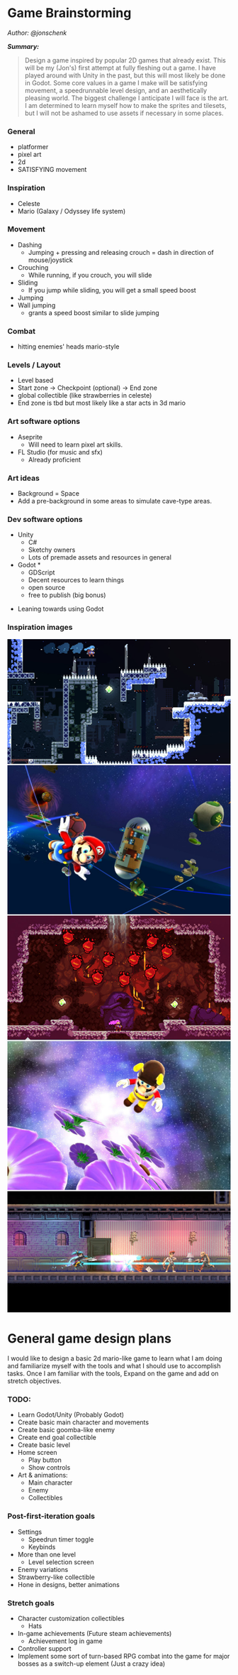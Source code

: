 # Game Brainstorming

_Author: @jonschenk_

**_Summary:_**

> Design a game inspired by popular 2D games that already exist. This will be my (Jon's) first attempt at fully fleshing out a game. I have played around with Unity in the past, but this will most likely be done in Godot. Some core values in a game I make will be satisfying movement, a speedrunnable level design, and an aesthetically pleasing world. The biggest challenge I anticipate I will face is the art. I am determined to learn myself how to make the sprites and tilesets, but I will not be ashamed to use assets if necessary in some places.

### General

- platformer
- pixel art
- 2d
- SATISFYING movement

### Inspiration

- Celeste
- Mario (Galaxy / Odyssey life system)

### Movement

- Dashing
  - Jumping + pressing and releasing crouch = dash in direction of mouse/joystick
- Crouching
  - While running, if you crouch, you will slide
- Sliding
  - If you jump while sliding, you will get a small speed boost
- Jumping
- Wall jumping
  - grants a speed boost similar to slide jumping

### Combat

- hitting enemies' heads mario-style

### Levels / Layout

- Level based
- Start zone -> Checkpoint (optional) -> End zone
- global collectible (like strawberries in celeste)
- End zone is tbd but most likely like a star acts in 3d mario

### Art software options

- Aseprite
  - Will need to learn pixel art skills.
- FL Studio (for music and sfx)
  - Already proficient

### Art ideas

- Background = Space
- Add a pre-background in some areas to simulate cave-type areas.

### Dev software options

- Unity
  - C#
  - Sketchy owners
  - Lots of premade assets and resources in general
- Godot \*
  - GDScript
  - Decent resources to learn things
  - open source
  - free to publish (big bonus)

* Leaning towards using Godot

### Inspiration images

![celeste](assets/celeste2.png)
![smg](assets/smg.jpg)
![celeste1](assets/celeste3.png)
![smg2](assets/smg2.jpg)
![kzero](assets/katanazero.png)

# General game design plans

I would like to design a basic 2d mario-like game to learn what I am doing and familiarize myself with the tools and what I should use to accomplish tasks. Once I am familiar with the tools, Expand on the game and add on stretch objectives.

### TODO:

- Learn Godot/Unity (Probably Godot)
- Create basic main character and movements
- Create basic goomba-like enemy
- Create end goal collectible
- Create basic level
- Home screen
  - Play button
  - Show controls
- Art & animations:
  - Main character
  - Enemy
  - Collectibles

### Post-first-iteration goals

- Settings
  - Speedrun timer toggle
  - Keybinds
- More than one level
  - Level selection screen
- Enemy variations
- Strawberry-like collectible
- Hone in designs, better animations

### Stretch goals

- Character customization collectibles
  - Hats
- In-game achievements (Future steam achievements)
  - Achievement log in game
- Controller support
- Implement some sort of turn-based RPG combat into the game for major bosses as a switch-up element (Just a crazy idea)
